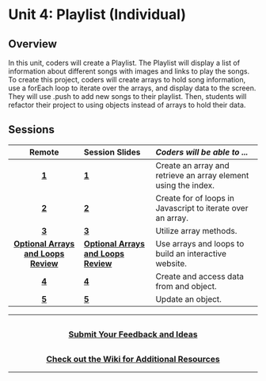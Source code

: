 # Unit 4: Playlist (Individual)

## Overview
In this unit, coders will create a Playlist. The Playlist will display a list of information about different songs with images and links to play the songs. To create this project, coders will create arrays to hold song information, use a forEach loop to iterate over the arrays, and display data to the screen. They will use .push to add new songs to their playlist. Then, students will refactor their project to using objects instead of arrays to hold their data.

## Sessions

|Remote|                                                                           Session Slides                                                                           | _Coders will be able to ..._                                   |
| :----------------------------------------------------------------------------------------------------------------------------------------------------------------: | :-------------------------------------------------------------- |:------|
| [**1**](https://docs.google.com/presentation/d/1mQUn-FMVMQutv7ZJE50o0jH6VysvFYyFjqPvcXxdtic/edit?usp=sharing)|                                                                             [**1**](https://docs.google.com/presentation/d/1fO5lnoKUPCr0M6Q4WfZSuou9xsHN_z_PBOSgBGpoIr4/edit?usp=sharing)                                                                              | Create an array and retrieve an array element using the index. |
| [**2**](https://docs.google.com/presentation/d/1AoddSJALJWRwP00p_QKPlYtYvG1GQta8IfAOU_8oAMI/edit?usp=sharing) |                                                                             [**2**](https://docs.google.com/presentation/d/1eJlXMtwvGXVHb9DiHU_7jVPGZf7_nDfpHZR-JH_jN4A/edit?usp=sharing)                                                                              | Create for of loops in Javascript to iterate over an array.    |
|[**3**](https://docs.google.com/presentation/d/1kMbpv4WshsxfBzM1WovDEL9itBj11LJeQqVNRRqwSIw/edit?usp=sharing)|                                                                             [**3**](https://docs.google.com/presentation/d/1bb9QZUYnwd-C3Z2wWgaOIKJbvcx4JM3nIkvJErFxUyE/edit?usp=sharing)                                                                              | Utilize array methods.                                         |                                                                   
|[**Optional Arrays and Loops Review**](https://docs.google.com/presentation/d/1oSjua7g2JVHZCoQakq0m32FQI9cHjAr3n8drviWjvqM/edit#slide=id.g89a19f1754_0_1869)| [**Optional Arrays and Loops Review**](https://docs.google.com/presentation/d/1URnbmtHOuxLpXu6l14zseNLcJQM3nkT0PtQEIl-9OT0/edit#slide=id.g89b2d7bd6b_0_257) | Use arrays and loops to build an interactive website.          |
|[**4**](https://docs.google.com/presentation/d/1IkW_P9q7ddzRnhfYE-hr5u2I5vRfbuEPOcbm4k5YRQc/edit?usp=sharing)|[**4**](https://docs.google.com/presentation/d/1abM4het3RhUzlft-mBpF0wSqJa6QHVzT3X70THfqnWE/edit?usp=sharing)                                                                              | Create and access data from and object.                        |
|[**5**](https://docs.google.com/presentation/d/1sOQwY9NFdY5N4QSMkDlkh-BSG8hNiptkDIMAzN70HPA/edit?usp=sharing)|                                                                             [**5**](https://docs.google.com/presentation/d/13lgv6Ayrh5CJi768gMPlOcErorMU8nd8JWfSbuNOo_w/edit?usp=sharing)                                                                              | Update an object.                                              |

---
## <h3 align="center"><a href="https://docs.google.com/forms/d/e/1FAIpQLSc4oUNSthmU63TqlzUOOWd3buX3tGVIPRNDm0tsLB_nOONRLQ/viewform">Submit Your Feedback and Ideas</a></h3>

## <h3 align="center"><a href="https://github.com/itscodenation/curriculum-21-22/wiki">Check out the Wiki for Additional Resources</a></h3>

---
